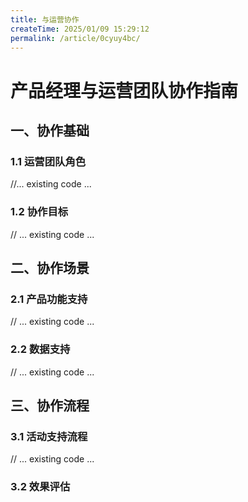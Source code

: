 ```yaml
---
title: 与运营协作
createTime: 2025/01/09 15:29:12
permalink: /article/0cyuy4bc/
---
```

# 产品经理与运营团队协作指南

## 一、协作基础

### 1.1 运营团队角色
//... existing code ...

### 1.2 协作目标
// ... existing code ...

## 二、协作场景

### 2.1 产品功能支持
// ... existing code ...

### 2.2 数据支持
// ... existing code ...

## 三、协作流程

### 3.1 活动支持流程
// ... existing code ...

### 3.2 效果评估
